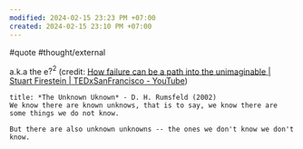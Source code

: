 ```yaml
---
modified: 2024-02-15 23:23 PM +07:00
created: 2024-02-15 23:10 PM +07:00
---
```

#quote #thought/external 

a.k.a the e$?^2$ (credit: [How failure can be a path into the unimaginable | Stuart Firestein | TEDxSanFrancisco - YouTube](https://youtu.be/MeHKEFDkZeY?t=468))

```ad-quote
title: *The Unknown Uknown* - D. H. Rumsfeld (2002)
We know there are known unknows, that is to say, we know there are some things we do not know. 

But there are also unknown unknowns -- the ones we don't know we don't know.

```
